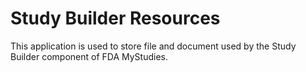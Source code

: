 
# Study Builder Resources
This application is used to store file and document used by the Study Builder component of FDA MyStudies.